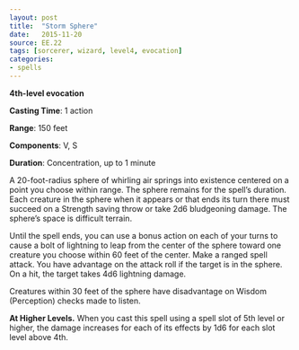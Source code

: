 ```yaml
---
layout: post
title:  "Storm Sphere"
date:   2015-11-20
source: EE.22
tags: [sorcerer, wizard, level4, evocation]
categories:
- spells
---
```


**4th-level evocation**

**Casting Time**: 1 action

**Range**: 150 feet

**Components**: V, S

**Duration**: Concentration, up to 1 minute

A 20-foot-radius sphere of whirling air springs into existence centered on a point you choose within range. The sphere remains for the spell’s duration. Each creature in the sphere when it appears or that ends its turn there must succeed on a Strength saving throw or take 2d6 bludgeoning damage. The sphere’s space is difficult terrain.

Until the spell ends, you can use a bonus action on each of your turns to cause a bolt of lightning to leap from the center of the sphere toward one creature you choose within 60 feet of the center. Make a ranged spell attack. You have advantage on the attack roll if the target is in the sphere. On a hit, the target takes 4d6 lightning damage.

Creatures within 30 feet of the sphere have disadvantage on Wisdom (Perception) checks made to listen.

**At Higher Levels.** When you cast this spell using a spell slot of 5th level or higher, the damage increases for each of its effects by 1d6 for each slot level above 4th.
